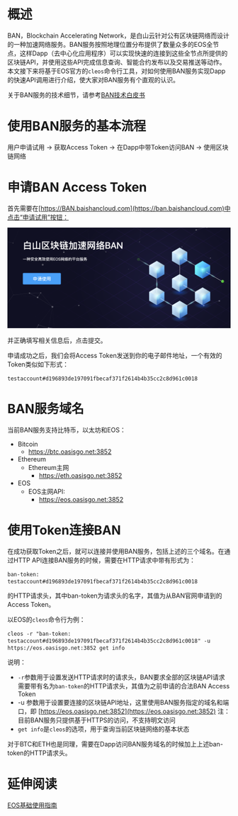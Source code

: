 # 概述

BAN，Blockchain Accelerating Network，是白山云针对公有区块链网络而设计的一种加速网络服务。BAN服务按照地理位置分布提供了数量众多的EOS全节点，这样Dapp（去中心化应用程序）可以实现快速的连接到这些全节点所提供的区块链API，并使用这些API完成信息查询、智能合约发布以及交易推送等动作。本文接下来将基于EOS官方的`cleos`命令行工具，对如何使用BAN服务实现Dapp的快速API调用进行介绍，使大家对BAN服务有个直观的认识。

关于BAN服务的技术细节，请参考[BAN技术白皮书](https://github.com/baishancloud/ban/wiki/BAN%E6%8A%80%E6%9C%AF%E7%99%BD%E7%9A%AE%E4%B9%A6)

# 使用BAN服务的基本流程

用户申请试用 → 获取Access Token → 在Dapp中带Token访问BAN → 使用区块链网络

# 申请BAN Access Token

首先需要在[https://BAN.baishancloud.com](https://ban.baishancloud.com)中点击“申请试用”按钮：

![trail](ban-1.png)

并正确填写相关信息后，点击提交。

申请成功之后，我们会将Access Token发送到你的电子邮件地址，一个有效的Token类似如下形式：

```
testaccount#d196893de197091fbecaf371f2614b4b35cc2c8d961c0018
```

# BAN服务域名

当前BAN服务支持比特币，以太坊和EOS：

* Bitcoin
	* https://btc.oasisgo.net:3852
* Ethereum
	* Ethereum主网
		* https://eth.oasisgo.net:3852
* EOS
	* EOS主网API:
		* https://eos.oasisgo.net:3852

# 使用Token连接BAN

在成功获取Token之后，就可以连接并使用BAN服务，包括上述的三个域名。在通过HTTP API连接BAN服务的时候，需要在HTTP请求中带有形式为：

```
ban-token: testaccount#d196893de197091fbecaf371f2614b4b35cc2c8d961c0018
```

的HTTP请求头，其中ban-token为请求头的名字，其值为从BAN官网申请到的Access Token。

以EOS的`cleos`命令行为例：

```
cleos -r "ban-token: testaccount#d196893de197091fbecaf371f2614b4b35cc2c8d961c0018" -u https://eos.oasisgo.net:3852 get info
```

说明：

* `-r`参数用于设置发送HTTP请求时的请求头，BAN要求全部的区块链API请求需要带有名为`ban-token`的HTTP请求头，其值为之前申请的合法BAN Access Token
* -u 参数用于设置要连接的区块链API地址，这里使用BAN服务指定的域名和端口，即 [https://eos.oasisgo.net:3852](https://eos.oasisgo.net:3852)
注：目前BAN服务只提供基于HTTPS的访问，不支持明文访问
* `get info`是`cleos`的选项，用于查询当前区块链网络的基本状态

对于BTC和ETH也是同理，需要在Dapp访问BAN服务域名的时候加上上述ban-token的HTTP请求头。

# 延伸阅读

[EOS基础使用指南](EOS.md)
